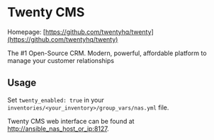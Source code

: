 # Twenty CMS

Homepage: [https://github.com/twentyhq/twenty](https://github.com/twentyhq/twenty)

The #1 Open-Source CRM. Modern, powerful, affordable platform to manage your customer relationships

## Usage

Set `twenty_enabled: true` in your `inventories/<your_inventory>/group_vars/nas.yml` file.

Twenty CMS web interface can be found at [http://ansible_nas_host_or_ip:8127](http://ansible_nas_host_or_ip:3014).
